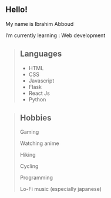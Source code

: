 ## Hello!

My name is Ibrahim Abboud  

I’m currently learning : Web development

> ## **Languages**
> - HTML
> - CSS
> - Javascript
> - Flask
> - React Js  
> - Python

> ## **Hobbies**
> Gaming
>
> Watching anime
>
> Hiking
>
> Cycling
>
> Programming
>
> Lo-Fi music (especially japanese)
